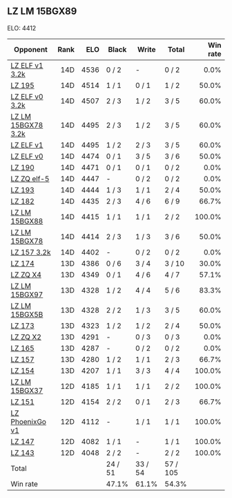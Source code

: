## LZ LM 15BGX89 ##

ELO: 4412

Opponent | Rank | ELO | Black | Write | Total | Win rate
---------|-----:|----:|-------|-------|-------|-------:
[LZ ELF v1 3.2k](LZ%20ELF%20v1%203.2k.md) | 14D | 4536 | 0 / 2 | - | 0 / 2 | 0.0%
[LZ 195](LZ%20195.md) | 14D | 4514 | 1 / 1 | 0 / 1 | 1 / 2 | 50.0%
[LZ ELF v0 3.2k](LZ%20ELF%20v0%203.2k.md) | 14D | 4507 | 2 / 3 | 1 / 2 | 3 / 5 | 60.0%
[LZ LM 15BGX78 3.2k](LZ%20LM%2015BGX78%203.2k.md) | 14D | 4495 | 2 / 3 | 1 / 2 | 3 / 5 | 60.0%
[LZ ELF v1](LZ%20ELF%20v1.md) | 14D | 4495 | 1 / 2 | 2 / 3 | 3 / 5 | 60.0%
[LZ ELF v0](LZ%20ELF%20v0.md) | 14D | 4474 | 0 / 1 | 3 / 5 | 3 / 6 | 50.0%
[LZ 190](LZ%20190.md) | 14D | 4471 | 0 / 1 | 0 / 1 | 0 / 2 | 0.0%
[LZ ZQ elf-5](LZ%20ZQ%20elf-5.md) | 14D | 4447 | - | 0 / 2 | 0 / 2 | 0.0%
[LZ 193](LZ%20193.md) | 14D | 4444 | 1 / 3 | 1 / 1 | 2 / 4 | 50.0%
[LZ 182](LZ%20182.md) | 14D | 4435 | 2 / 3 | 4 / 6 | 6 / 9 | 66.7%
[LZ LM 15BGX88](LZ%20LM%2015BGX88.md) | 14D | 4415 | 1 / 1 | 1 / 1 | 2 / 2 | 100.0%
[LZ LM 15BGX78](LZ%20LM%2015BGX78.md) | 14D | 4414 | 2 / 3 | 1 / 3 | 3 / 6 | 50.0%
[LZ 157 3.2k](LZ%20157%203.2k.md) | 14D | 4402 | - | 0 / 2 | 0 / 2 | 0.0%
[LZ 174](LZ%20174.md) | 13D | 4386 | 0 / 6 | 3 / 4 | 3 / 10 | 30.0%
[LZ ZQ X4](LZ%20ZQ%20X4.md) | 13D | 4349 | 0 / 1 | 4 / 6 | 4 / 7 | 57.1%
[LZ LM 15BGX97](LZ%20LM%2015BGX97.md) | 13D | 4328 | 1 / 2 | 4 / 4 | 5 / 6 | 83.3%
[LZ LM 15BGX5B](LZ%20LM%2015BGX5B.md) | 13D | 4328 | 2 / 2 | 1 / 3 | 3 / 5 | 60.0%
[LZ 173](LZ%20173.md) | 13D | 4323 | 1 / 2 | 1 / 2 | 2 / 4 | 50.0%
[LZ ZQ X2](LZ%20ZQ%20X2.md) | 13D | 4291 | - | 0 / 3 | 0 / 3 | 0.0%
[LZ 165](LZ%20165.md) | 13D | 4287 | - | 0 / 2 | 0 / 2 | 0.0%
[LZ 157](LZ%20157.md) | 13D | 4280 | 1 / 2 | 1 / 1 | 2 / 3 | 66.7%
[LZ 154](LZ%20154.md) | 13D | 4207 | 1 / 1 | 3 / 3 | 4 / 4 | 100.0%
[LZ LM 15BGX37](LZ%20LM%2015BGX37.md) | 12D | 4185 | 1 / 1 | 1 / 1 | 2 / 2 | 100.0%
[LZ 151](LZ%20151.md) | 12D | 4154 | 2 / 2 | 0 / 1 | 2 / 3 | 66.7%
[LZ PhoenixGo v1](LZ%20PhoenixGo%20v1.md) | 12D | 4112 | - | 1 / 1 | 1 / 1 | 100.0%
[LZ 147](LZ%20147.md) | 12D | 4082 | 1 / 1 | - | 1 / 1 | 100.0%
[LZ 143](LZ%20143.md) | 12D | 4048 | 2 / 2 | - | 2 / 2 | 100.0%
Total | | | 24 / 51 | 33 / 54 | 57 / 105 | 
Win rate| | | 47.1% | 61.1% | 54.3% | 
